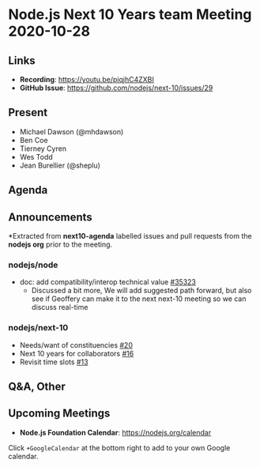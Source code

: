 # Node.js  Next 10 Years team Meeting 2020-10-28


## Links


* **Recording**:  https://youtu.be/piqjhC4ZXBI
* **GitHub Issue**:  https://github.com/nodejs/next-10/issues/29


## Present


* Michael Dawson (@mhdawson)
* Ben Coe
* Tierney Cyren
* Wes Todd
* Jean Burellier (@sheplu)


## Agenda


## Announcements
 
*Extracted from **next10-agenda** labelled issues and pull requests from the **nodejs org** prior to the meeting.


### nodejs/node


* doc: add compatibility/interop technical value [#35323](https://github.com/nodejs/node/pull/35323)
  * Discussed a bit more, We will add suggested path forward, but also see if Geoffery can make
     it to the next next-10 meeting so we can discuss real-time


### nodejs/next-10


* Needs/want of constituencies [#20](https://github.com/nodejs/next-10/issues/20)
* Next 10 years for collaborators [#16](https://github.com/nodejs/next-10/issues/16)
* Revisit time slots [#13](https://github.com/nodejs/next-10/issues/13)




## Q&A, Other


## Upcoming Meetings


* **Node.js Foundation Calendar**: https://nodejs.org/calendar


Click `+GoogleCalendar` at the bottom right to add to your own Google calendar.
